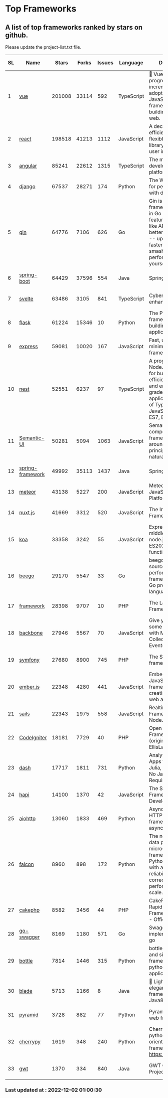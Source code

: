 # Top Frameworks
## A list of top frameworks ranked by stars on github.  
Please update the project-list.txt file.

| SL| Name  | Stars| Forks| Issues | Language | Description | Last Commit |
| --| ------| -----| ---- | ------ | -------- | ----------- | ----------- |
| 1 | [vue](https://github.com/vuejs/vue) | 201008 | 33114 | 592 | TypeScript | 🖖 Vue.js is a progressive, incrementally-adoptable JavaScript framework for building UI on the web. | 2022-11-09 12:39:52 |
| 2 | [react](https://github.com/facebook/react) | 198518 | 41213 | 1112 | JavaScript | A declarative, efficient, and flexible JavaScript library for building user interfaces. | 2022-12-01 19:08:29 |
| 3 | [angular](https://github.com/angular/angular) | 85241 | 22612 | 1315 | TypeScript | The modern web developer’s platform | 2022-12-01 22:38:09 |
| 4 | [django](https://github.com/django/django) | 67537 | 28271 | 174 | Python | The Web framework for perfectionists with deadlines. | 2022-12-01 18:14:00 |
| 5 | [gin](https://github.com/gin-gonic/gin) | 64776 | 7106 | 626 | Go | Gin is a HTTP web framework written in Go (Golang). It features a Martini-like API with much better performance -- up to 40 times faster. If you need smashing performance, get yourself some Gin. | 2022-12-01 05:15:31 |
| 6 | [spring-boot](https://github.com/spring-projects/spring-boot) | 64429 | 37596 | 554 | Java | Spring Boot | 2022-12-01 12:33:43 |
| 7 | [svelte](https://github.com/sveltejs/svelte) | 63486 | 3105 | 841 | TypeScript | Cybernetically enhanced web apps | 2022-11-10 14:15:07 |
| 8 | [flask](https://github.com/pallets/flask) | 61224 | 15346 | 10 | Python | The Python micro framework for building web applications. | 2022-11-25 15:51:37 |
| 9 | [express](https://github.com/expressjs/express) | 59081 | 10020 | 167 | JavaScript | Fast, unopinionated, minimalist web framework for node. | 2022-10-08 20:11:42 |
| 10 | [nest](https://github.com/nestjs/nest) | 52551 | 6237 | 97 | TypeScript | A progressive Node.js framework for building efficient, scalable, and enterprise-grade server-side applications on top of TypeScript & JavaScript (ES6, ES7, ES8) 🚀 | 2022-11-30 08:43:42 |
| 11 | [Semantic-UI](https://github.com/Semantic-Org/Semantic-UI) | 50281 | 5094 | 1063 | JavaScript | Semantic is a UI component framework based around useful principles from natural language. | 2022-10-06 20:02:37 |
| 12 | [spring-framework](https://github.com/spring-projects/spring-framework) | 49992 | 35113 | 1437 | Java | Spring Framework | 2022-12-01 18:45:40 |
| 13 | [meteor](https://github.com/meteor/meteor) | 43138 | 5227 | 200 | JavaScript | Meteor, the JavaScript App Platform | 2022-11-22 18:52:06 |
| 14 | [nuxt.js](https://github.com/nuxt/nuxt.js) | 41669 | 3312 | 520 | JavaScript | The Intuitive Vue(2) Framework | 2022-09-05 13:31:52 |
| 15 | [koa](https://github.com/koajs/koa) | 33358 | 3242 | 55 | JavaScript | Expressive middleware for node.js using ES2017 async functions | 2022-10-25 16:21:44 |
| 16 | [beego](https://github.com/beego/beego) | 29170 | 5547 | 33 | Go | beego is an open-source, high-performance web framework for the Go programming language. | 2022-11-22 08:28:00 |
| 17 | [framework](https://github.com/laravel/framework) | 28398 | 9707 | 10 | PHP | The Laravel Framework. | 2022-12-01 18:48:38 |
| 18 | [backbone](https://github.com/jashkenas/backbone) | 27946 | 5567 | 70 | JavaScript | Give your JS App some Backbone with Models, Views, Collections, and Events | 2022-11-23 20:55:56 |
| 19 | [symfony](https://github.com/symfony/symfony) | 27680 | 8900 | 745 | PHP | The Symfony PHP framework | 2022-12-01 13:09:17 |
| 20 | [ember.js](https://github.com/emberjs/ember.js) | 22348 | 4280 | 441 | JavaScript | Ember.js - A JavaScript framework for creating ambitious web applications | 2022-12-01 22:20:02 |
| 21 | [sails](https://github.com/balderdashy/sails) | 22343 | 1975 | 558 | JavaScript | Realtime MVC Framework for Node.js | 2022-11-21 02:21:42 |
| 22 | [CodeIgniter](https://github.com/bcit-ci/CodeIgniter) | 18181 | 7729 | 40 | PHP | Open Source PHP Framework (originally from EllisLab) | 2022-12-01 11:38:45 |
| 23 | [dash](https://github.com/plotly/dash) | 17717 | 1811 | 731 | Python | Analytical Web Apps for Python, R, Julia, and Jupyter. No JavaScript Required. | 2022-11-07 15:13:24 |
| 24 | [hapi](https://github.com/hapijs/hapi) | 14100 | 1370 | 42 | JavaScript | The Simple, Secure Framework Developers Trust | 2022-12-01 03:23:43 |
| 25 | [aiohttp](https://github.com/aio-libs/aiohttp) | 13060 | 1833 | 469 | Python | Asynchronous HTTP client/server framework for asyncio and Python | 2022-11-29 19:40:49 |
| 26 | [falcon](https://github.com/falconry/falcon) | 8960 | 898 | 172 | Python | The no-magic web data plane API and microservices framework for Python developers, with a focus on reliability, correctness, and performance at scale. | 2022-11-27 10:19:58 |
| 27 | [cakephp](https://github.com/cakephp/cakephp) | 8582 | 3456 | 44 | PHP | CakePHP: The Rapid Development Framework for PHP - Official Repository | 2022-11-27 21:43:42 |
| 28 | [go-swagger](https://github.com/go-swagger/go-swagger) | 8169 | 1180 | 571 | Go | Swagger 2.0 implementation for go | 2022-11-05 22:08:10 |
| 29 | [bottle](https://github.com/bottlepy/bottle) | 7814 | 1446 | 315 | Python | bottle.py is a fast and simple micro-framework for python web-applications. | 2022-09-05 15:24:52 |
| 30 | [blade](https://github.com/lets-blade/blade) | 5713 | 1166 | 8 | Java | :rocket: Lightning fast and elegant mvc framework for Java8 | 2022-05-10 12:38:06 |
| 31 | [pyramid](https://github.com/Pylons/pyramid) | 3728 | 882 | 77 | Python | Pyramid - A Python web framework | 2022-09-29 23:22:56 |
| 32 | [cherrypy](https://github.com/cherrypy/cherrypy) | 1619 | 348 | 240 | Python | CherryPy is a pythonic, object-oriented HTTP framework.      https://cherrypy.dev | 2022-07-17 20:36:25 |
| 33 | [gwt](https://github.com/gwtproject/gwt) | 1370 | 334 | 840 | Java | GWT Open Source Project | 2022-11-30 14:11:08 |

### Last updated at : 2022-12-02 01:00:30

